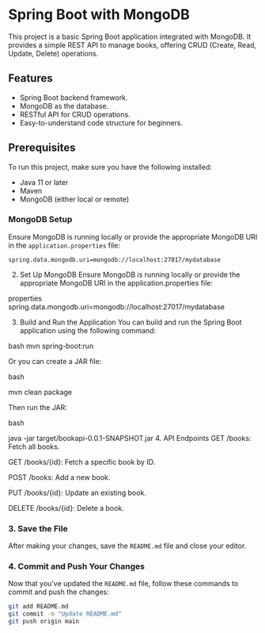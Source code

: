 # Spring Boot with MongoDB

This project is a basic Spring Boot application integrated with MongoDB. It provides a simple REST API to manage books, offering CRUD (Create, Read, Update, Delete) operations.

## Features

- Spring Boot backend framework.
- MongoDB as the database.
- RESTful API for CRUD operations.
- Easy-to-understand code structure for beginners.

## Prerequisites

To run this project, make sure you have the following installed:

- Java 11 or later
- Maven
- MongoDB (either local or remote)
  
### MongoDB Setup

Ensure MongoDB is running locally or provide the appropriate MongoDB URI in the `application.properties` file:

```properties
spring.data.mongodb.uri=mongodb://localhost:27017/mydatabase
```

2. Set Up MongoDB
Ensure MongoDB is running locally or provide the appropriate MongoDB URI in the application.properties file:

properties
spring.data.mongodb.uri=mongodb://localhost:27017/mydatabase


3. Build and Run the Application
You can build and run the Spring Boot application using the following command:

bash
mvn spring-boot:run

Or you can create a JAR file:

bash

mvn clean package

Then run the JAR:

bash

java -jar target/bookapi-0.0.1-SNAPSHOT.jar
4. API Endpoints
GET /books: Fetch all books.

GET /books/{id}: Fetch a specific book by ID.

POST /books: Add a new book.

PUT /books/{id}: Update an existing book.

DELETE /books/{id}: Delete a book.


### 3. **Save the File**

After making your changes, save the `README.md` file and close your editor.

### 4. **Commit and Push Your Changes**

Now that you've updated the `README.md` file, follow these commands to commit and push the changes:

```bash
git add README.md
git commit -m "Update README.md"
git push origin main
